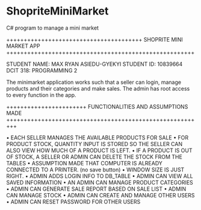# ShopriteMiniMarket
C# program to manage a mini market

+++++++++++++++++++++++++++++++++++++++ SHOPRITE MINI MARKET APP ++++++++++++++++++++++++++++++++++++++++++++++++++++++


STUDENT NAME: MAX RYAN ASIEDU-GYEKYI
STUDENT ID: 10839664
DCIT 318: PROGRAMMING 2




The minimarket application works such that a seller can login, manage products and their categories and make sales. 
The admin has root access to every function in the app.






+++++++++++++++++++++++	FUNCTIONALITIES AND ASSUMPTIONS MADE +++++++++++++++++++++++++++++++++++++++++++++++++++++++++

•	EACH SELLER MANAGES THE AVAILABLE PRODUCTS FOR SALE
•	FOR PRODUCT STOCK, QUANTITY INPUT IS STORED SO THE SELLER CAN ALSO VIEW HOW MUCH OF A PRODUCT IS LEFT.
•	IF A PRODUCT IS OUT OF STOCK, A SELLER OR ADMIN CAN DELETE THE STOCK FROM THE TABLES
•	ASSUMPTION MADE THAT COMPUTER IS ALREADY CONNECTED TO A PRINTER. (no save button)
•	WINDOW SIZE IS JUST RIGHT.
•	ADMIN ADDS LOGIN INFO TO DB_TABLE
•	ADMIN CAN VIEW ALL SAVED INFORMATION
•	AN ADMIN CAN MANAGE PRODUCT CATEGORIES
•	ADMIN CAN GENERATE SALE REPORT BASED ON SALE LIST
•	ADMIN CAN MANAGE STOCK
•	ADMIN CAN CREATE AND MANAGE OTHER USERS
•	ADMIN CAN RESET PASSWORD FOR OTHER USERS






